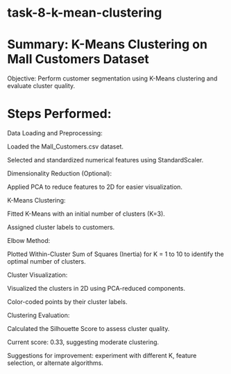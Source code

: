# task-8-k-mean-clustering
# Summary: K-Means Clustering on Mall Customers Dataset
Objective: Perform customer segmentation using K-Means clustering and evaluate cluster quality.

# Steps Performed:
Data Loading and Preprocessing:

Loaded the Mall_Customers.csv dataset.

Selected and standardized numerical features using StandardScaler.

Dimensionality Reduction (Optional):

Applied PCA to reduce features to 2D for easier visualization.

K-Means Clustering:

Fitted K-Means with an initial number of clusters (K=3).

Assigned cluster labels to customers.

Elbow Method:

Plotted Within-Cluster Sum of Squares (Inertia) for K = 1 to 10 to identify the optimal number of clusters.

Cluster Visualization:

Visualized the clusters in 2D using PCA-reduced components.

Color-coded points by their cluster labels.

Clustering Evaluation:

Calculated the Silhouette Score to assess cluster quality.

Current score: 0.33, suggesting moderate clustering.

Suggestions for improvement: experiment with different K, feature selection, or alternate algorithms.
